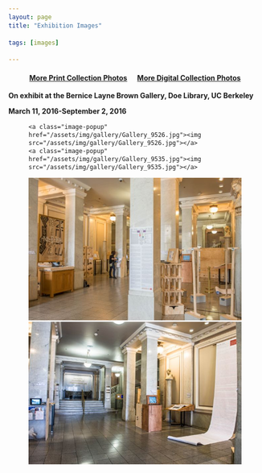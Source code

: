 ```yaml
---
layout: page
title: "Exhibition Images"

tags: [images]

---
```


<h4 align="center"><a href="https://nolegacyexhibit.github.io/gallery/printgallery">More Print Collection Photos</a>&nbsp;&nbsp;&nbsp;&nbsp;&nbsp;&nbsp;<a href="https://nolegacyexhibit.github.io/gallery/digitalgallery">More Digital Collection Photos</a></h4>

**On exhibit at the Bernice Layne Brown Gallery, Doe Library, UC Berkeley**


**March 11, 2016-September 2, 2016**

<figure class="half">

	<a class="image-popup" href="/assets/img/gallery/Gallery_9526.jpg"><img src="/assets/img/gallery/Gallery_9526.jpg"></a>
	<a class="image-popup" href="/assets/img/gallery/Gallery_9535.jpg"><img src="/assets/img/gallery/Gallery_9535.jpg"></a>
</figure>
<figure class="half">
	<a class="image-popup" href="/assets/img/gallery/Gallery_9417.jpg"><img src="/assets/img/gallery/Gallery_9417.jpg"></a>
	<a class="image-popup" href="/assets/img/gallery/Gallery_9521.jpg"><img src="/assets/img/gallery/Gallery_9521.jpg"></a>
</figure>
<!-- <figure class="half">
	<img src="/assets/img/gallery/Gallery_acknowledgements.png">
	<img src="/assets/img/gallery/Gallery_floorplan.png">
</figure> -->
<br/>


